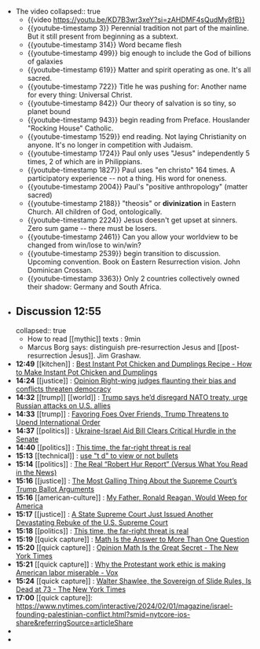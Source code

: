 - The video
  collapsed:: true
	- {{video https://youtu.be/KD7B3wr3xeY?si=zAHDMF4sQudMy8fB}}
	- {{youtube-timestamp 3}} Perennial tradition not part of the mainline. But it still present from beginning as a subtext.
	- {{youtube-timestamp 314}} Word became flesh
	- {{youtube-timestamp 499}} big enough to include the God of billions of galaxies
	- {{youtube-timestamp 619}} Matter and spirit operating as one. It's all sacred.
	- {{youtube-timestamp 722}} Title he was pushing for: Another name for every thing: Universal Christ.
	- {{youtube-timestamp 842}} Our theory of salvation is so tiny, so planet bound
	- {{youtube-timestamp 943}} begin reading from Preface. Houslander "Rocking House" Catholic.
	- {{youtube-timestamp 1529}} end reading. Not laying Christianity on anyone. It's no longer in competition with Judaism.
	- {{youtube-timestamp 1724}} Paul only uses "Jesus" independently 5 times, 2 of which are in Philippians.
	- {{youtube-timestamp 1827}} Paul uses "en christo" 164 times. A participatory experience -- not a thing. His word for oneness.
	- {{youtube-timestamp 2004}} Paul's "positive anthropology" (matter sacred)
	- {{youtube-timestamp 2188}} "theosis" or **divinization** in Eastern Church. All children of God, ontologically.
	- {{youtube-timestamp 2224}} Jesus doesn't get upset at sinners. Zero sum game -- there must be losers.
	- {{youtube-timestamp 2461}} Can you allow your worldview to be changed from win/lose to win/win?
	- {{youtube-timestamp 2539}} begin transition to discussion. Upcoming convention. Book on Eastern Resurrection vision. John Dominican Crossan.
	- {{youtube-timestamp 3363}} Only 2 countries collectively owned their shadow: Germany and South Africa.
- ## Discussion 12:55
  collapsed:: true
	- How to read [[mythic]] texts : 9min
	- Marcus Borg says: distinguish pre-resurrection Jesus and [[post-resurrection Ĵesus]]. Jim Grashaw.
- **12:49** [[kitchen]] :  [Best Instant Pot Chicken and Dumplings Recipe - How to Make Instant Pot Chicken and Dumplings](https://www.thepioneerwoman.com/food-cooking/recipes/a32675447/instant-pot-chicken-and-dumplings-recipe/)
- **14:24** [[justice]] : [Opinion  Right-wing judges flaunting their bias and conflicts threaten democracy](https://www.washingtonpost.com/opinions/2024/02/11/thomas-cannon-conflicts/)
- **14:32** [[trump]] [[world]] : [Trump says he’d disregard NATO treaty, urge Russian attacks on U.S. allies](https://www.washingtonpost.com/politics/2024/02/10/trump-nato-allies-russia/?utm_source=newsshowcase&utm_medium=gnews&utm_campaign=CDAqDwgAKgcICjCO1JQKMLfRdDDE_vEB&utm_content=rundown)
- **14:33** [[trump]] : [Favoring Foes Over Friends, Trump Threatens to Upend International Order](https://www.nytimes.com/2024/02/11/us/politics/trump-nato.html?utm_source=newsshowcase&utm_medium=gnews&utm_campaign=CDAQnZqV4dyh28j9ARj4u8TH6qi79o8BKg8IACoHCAowjuuKAzCWrzw&utm_content=rundown&gaa_at=la&gaa_n=AZsHK_mvU7FtJbaoDnONjcl_gsNoQ8F7IK1H2-WkZKgCTwqjfDMLzrGuUVy_zczBihZ2gIcP-H2lyX2e_QZgcg1vzP6g&gaa_ts=65c92bd2&gaa_sig=ricW38xErTuCZ8aTFsF2Fyfnas2FtZ3dYLc5ifOdAOUpdtmtgQTgMhlGZ7_K3qfRZmeOFTtj25BrMn2oVbUFIA%3D%3D)
- **14:37** [[politics]] : [Ukraine-Israel Aid Bill Clears Critical Hurdle in the Senate](https://www.nytimes.com/2024/02/11/us/republican-senators-ukraine-israel-bill.html?utm_source=newsshowcase&utm_medium=gnews&utm_campaign=CDAQnZqV4dyh28j9ARj4u8TH6qi79o8BKg8IACoHCAowjuuKAzCWrzw&utm_content=rundown&gaa_at=g&gaa_n=AZsHK_nCIaP5_hiwchvi3wnp931Kojuyd-hRtwBCyg-V_trO3Xmm5ppGi_yLd-ie5ZhAbGduPdGH95SXUqbDVejWnGBP&gaa_ts=65c92bd2&gaa_sig=Z8Fu8Lk-XEJbkVajg16Wt1aytm2EaFef0bUBibwfgg_RZPreJ1GQfg1l_Wav39wu_VUP1ntKi22UWcvvAliEcA%3D%3D)
- **14:40** [[politics]] : [This time, the far-right threat is real](https://www.politico.eu/article/brussels-braces-for-far-right-wave-as-eu-election-looms/)
- **15:13** [[technical]] : [use "t d" to view or not bullets](https://discuss.logseq.com/t/hi-all-is-there-a-setting-workaround-to-hide-the-bullet-points-on-blocks/12728/6)
- **15:14** [[politics]] : [The Real “Robert Hur Report” (Versus What You Read in the News)](https://www.justsecurity.org/92090/the-real-robert-hur-report-versus-what-you-read-in-the-news/)
- **15:16** [[justice]] : [The Most Galling Thing About the Supreme Court’s Trump Ballot Arguments](https://slate.com/news-and-politics/2024/02/supreme-court-trump-ballot-arguments-alito-yikes.html)
- **15:16** [[american-culture]] : [My Father, Ronald Reagan, Would Weep for America](https://www.nytimes.com/2024/02/11/opinion/ronald-reagan-father-america.html)
- **15:17** [[justice]] : [A State Supreme Court Just Issued Another Devastating Rebuke of the U.S. Supreme Court](https://slate.com/news-and-politics/2024/02/hawaii-supreme-court-guns-case-rebuke-scalia.html)
- **15:18** [[politics]] : [This time, the far-right threat is real](https://www.politico.eu/article/brussels-braces-for-far-right-wave-as-eu-election-looms/)
- **15:19** [[quick capture]] : [Math Is the Answer to More Than One Question](https://www.nytimes.com/2024/02/09/opinion/math-god-numbers.html)
- **15:20** [[quick capture]] : [Opinion  Math Is the Great Secret - The New York Times](https://www.nytimes.com/2022/09/18/opinion/math-adolescence-mystery.html?action=click&module=RelatedLinks&pgtype=Article)
- **15:21** [[quick capture]] : [Why the Protestant work ethic is making American labor miserable - Vox](https://www.vox.com/the-gray-area/24034358/gray-area-work-labor-miserable-protestant-ethic)
- **15:24** [[quick capture]] : [Walter Shawlee, the Sovereign of Slide Rules, Is Dead at 73 - The New York Times](https://www.nytimes.com/2024/02/08/science/walter-shawlee-dead.html)
- **17:00** [[quick capture]]:  https://www.nytimes.com/interactive/2024/02/01/magazine/israel-founding-palestinian-conflict.html?smid=nytcore-ios-share&referringSource=articleShare
-
-